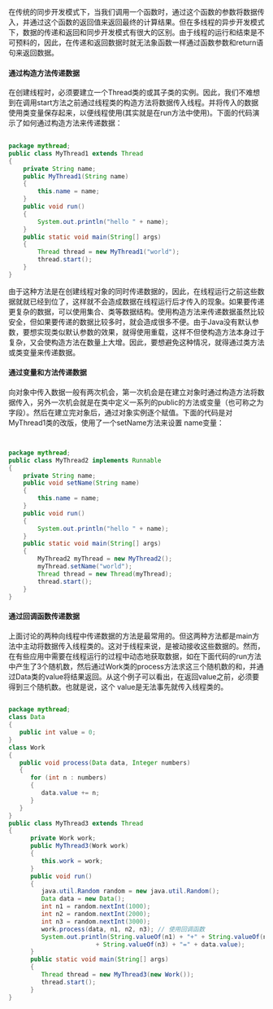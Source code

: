 在传统的同步开发模式下，当我们调用一个函数时，通过这个函数的参数将数据传入，并通过这个函数的返回值来返回最终的计算结果。但在多线程的异步开发模式下，数据的传递和返回和同步开发模式有很大的区别。由于线程的运行和结束是不可预料的，因此，在传递和返回数据时就无法象函数一样通过函数参数和return语句来返回数据。  


#### 通过构造方法传递数据 

  
在创建线程时，必须要建立一个Thread类的或其子类的实例。因此，我们不难想到在调用start方法之前通过线程类的构造方法将数据传入线程。并将传入的数据使用类变量保存起来，以便线程使用\(其实就是在run方法中使用\)。下面的代码演示了如何通过构造方法来传递数据： 

```java
 
package mythread; 
public class MyThread1 extends Thread 
{ 
    private String name; 
    public MyThread1(String name) 
    { 
        this.name = name; 
    } 
    public void run() 
    { 
        System.out.println("hello " + name); 
    } 
    public static void main(String[] args) 
    { 
        Thread thread = new MyThread1("world"); 
        thread.start(); 
    } 
} 
```

由于这种方法是在创建线程对象的同时传递数据的，因此，在线程运行之前这些数据就就已经到位了，这样就不会造成数据在线程运行后才传入的现象。如果要传递更复杂的数据，可以使用集合、类等数据结构。使用构造方法来传递数据虽然比较安全，但如果要传递的数据比较多时，就会造成很多不便。由于Java没有默认参数，要想实现类似默认参数的效果，就得使用重载，这样不但使构造方法本身过于复杂，又会使构造方法在数量上大增。因此，要想避免这种情况，就得通过类方法或类变量来传递数据。 

#### 通过变量和方法传递数据 

向对象中传入数据一般有两次机会，第一次机会是在建立对象时通过构造方法将数据传入，另外一次机会就是在类中定义一系列的public的方法或变量（也可称之为字段）。然后在建立完对象后，通过对象实例逐个赋值。下面的代码是对MyThread1类的改版，使用了一个setName方法来设置 name变量： 

```java

 
package mythread; 
public class MyThread2 implements Runnable 
{ 
    private String name; 
    public void setName(String name) 
    { 
        this.name = name; 
    } 
    public void run() 
    { 
        System.out.println("hello " + name); 
    } 
    public static void main(String[] args) 
    { 
        MyThread2 myThread = new MyThread2(); 
        myThread.setName("world"); 
        Thread thread = new Thread(myThread); 
        thread.start(); 
    } 
} 
```

#### 通过回调函数传递数据 

上面讨论的两种向线程中传递数据的方法是最常用的。但这两种方法都是main方法中主动将数据传入线程类的。这对于线程来说，是被动接收这些数据的。然而，在有些应用中需要在线程运行的过程中动态地获取数据，如在下面代码的run方法中产生了3个随机数，然后通过Work类的process方法求这三个随机数的和，并通过Data类的value将结果返回。从这个例子可以看出，在返回value之前，必须要得到三个随机数。也就是说，这个 value是无法事先就传入线程类的。 

```java
 
package mythread; 
class Data 
{ 
   public int value = 0; 
} 
class Work 
{ 
   public void process(Data data, Integer numbers) 
   { 
      for (int n : numbers) 
      { 
         data.value += n; 
      } 
   } 
} 
public class MyThread3 extends Thread 
{ 
      private Work work; 
      public MyThread3(Work work) 
      { 
         this.work = work; 
      } 
      public void run() 
      { 
         java.util.Random random = new java.util.Random(); 
         Data data = new Data(); 
         int n1 = random.nextInt(1000); 
         int n2 = random.nextInt(2000); 
         int n3 = random.nextInt(3000); 
         work.process(data, n1, n2, n3); // 使用回调函数 
         System.out.println(String.valueOf(n1) + "+" + String.valueOf(n2) + "+" 
                        + String.valueOf(n3) + "=" + data.value); 
      } 
      public static void main(String[] args) 
      { 
         Thread thread = new MyThread3(new Work()); 
         thread.start(); 
      } 
} 
```



